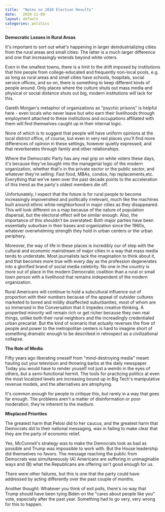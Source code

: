 ```yaml
---
title:  "Notes on 2020 Election Results"
date:   2020-11-09
layout: default
categories: politics
---
```


<b>Democratic Losses in Rural Areas</b>

It's important to sort out what's happening in larger deindustrializing cities from the rural areas and small cities: The latter is a much larger difference and one that increasingly extends beyond white voters.

Even in the smallest towns, there is a limit to the drift imposed by institutions that hire people from college-educated and frequently non-local pools, e.g. as long as rural areas and small cities have schools, hospitals, social service offices, and so on, there is something to keep different kinds of people around. Only places where the culture shuts out mass media and physical or social distance shuts out big, modern institutions will lack for this.

Gareth Morgan's metaphor of organizations as "psychic prisons" is helpful here - even locals who never leave but who earn their livelihoods through employment attached to these institutions and occupations affiliated with them will find themselves caught up in their internal logic.

None of which is to suggest that people will have uniform opinions at the local district office, of course, but even in very red places you'll find more differences of opinion in these settings, however quietly expressed, and that reverberates through family and other relationships.

Where the Democratic Party has any real grip on white voters these days, it's because they've bought into the managerial logic of the modern organization, whether that's in the private sector or the public sector, and whatever they're selling: Fast food, MBAs, condos, hip replacements,etc. Everything that we've seen over the past decade points to the acceleration of this trend as the party's oldest members die off.

Unfortunately, I expect that the future is for rural people to become increasingly impoverished and politically irrelevant, much like the machines built around ethnic white neighborhood in major cities as they disappeared. This will look different on a map because of the nature of population dispersal, but the electoral effect will be similar enough. Also, the importance of this shouldn't be overstated: Both major parties have been essentially suburban in their bases and organization since the 1960s, whatever overwhelming strength they hold in urban centers or the urban periphery.

Moreover, the way of life in these places is incredibly our of step with the cultural and economic mainstream of major cities in a way that mass media tends to understate. Most journalists lack the imagination to think about it, and that becomes more true with every day as the profession degenerates into a glorified brand of social media celebrity. No one in the country is more out of place in the modern Democratic coalition than a rural or small town person with a livelihood that remains independent of the modern organization.

Rural Americans will continue to hold a subcultural influence out of proportion with their numbers because of the appeal of outsider cultures marketed to bored and mildly disaffected suburbanites, most of whom are so immersed in the Conversation that it impedes creative thinking. A propertied minority will remain rich or get richer because they own real things, unlike both their rural neighbors and the increadingly credentialed urban precariat. But the kind of scenario that actually reverses the flow of people and power to the metropolitan centers is hard to imagine short of something dramatic enough to be described in retrospect as a civilizational collapse. 

<b>The Role of Media</b>

Fifty years ago liberating oneself from "mind-destroying media" meant hauling out your television and throwing barbs at the daily newspaper. Today you would have to render youself not just a weirdo in the eyes of others, but a semi-functional hermit. The tools for practicing politics at even the most localized levels are increasing bound up in Big Tech's manipulative revenue models, and the alternatives are atrophying.

It's common enough for people to critique this, but rarely in a way that goes far enough. The problems aren't a matter of disinformation or poor moderation, they're inherent to the medium. 

<b>Misplaced Priorities</b>

The greatest harm that Pelosi did to her caucus, and the greatest harm that Democrats did to their national messaging, was in failing to make clear that they are the party of economic relief.

Yes, McConnell's strategy was to make the Democrats look as bad as possible and Trump was impossible to work with. But the House leadership did themselves no favors. The message reaching the public from Democrats was simultaneously (A) Americans are suffering in unimaginable ways and (B) what the Republicans are offering isn't good enough for us.

There were other failures, but this is one that the party could have addressed by acting differently over the past couple of months.

Another thought: Whatever you think of exit polls, there's no way that Trump should have been tying Biden on the "cares about people like you" vote, especially after the past year. Something had to go very, very wrong for this to happen.
